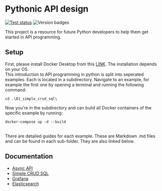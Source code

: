 # Pythonic API design
[![Test status](https://github.com/philippabele/pythonic-api-design/workflows/Test/badge.svg)][test]
![Version badges](https://img.shields.io/badge/Python-3.6%7C3.7%7C3.8%7C3.9-brightgreen)

This project is a resource for future Python developers to help them get started in API programming.

[test]:https://github.com/philippabele/pythonic-api-design/actions/workflows/pytest.yaml

## Setup
First, please install Docker Desktop from this [LINK](https://docs.docker.com/desktop/#download-and-install). The 
installation depends on your OS.\
This introduction to API programming in python is split into seperated examples. Each is located in a subdirectory.
Navigate to an example, for example the first one by opening a terminal and running the following command:
~~~~
cd .\01_simple_crud_sql\ 
~~~~

Now you're in the subdirectory and can build all Docker containers of the specific example by running:
~~~~
docker-compose up -d --build
~~~~

<br>
There are detailed guides for each example. These are Markdown .md files and can be found in each sub-folder.
They are also linked below. 

## Documentation

- [Async API][]
- [Simple CRUD SQL][]
- [Grafana][]
- [Elasticsearch][]


[Async API]: https://github.com/philippabele/pythonic-api-design/blob/development/05_async_fastapi/05_async_fastapi.MD
[Simple CRUD SQL]: https://github.com/philippabele/pythonic-api-design/blob/development/01_simple_crud_sql/crud-sql.MD
[Grafana]: https://github.com/philippabele/pythonic-api-design/blob/development/03_grafana_monitoring/monitoring.MD
[Elasticsearch]: https://github.com/philippabele/pythonic-api-design/blob/development/02_simple_elastic_logging/elastic.MD
